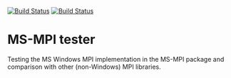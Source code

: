 [![Build Status](https://travis-ci.org/miroi/msmpi-tester.svg?branch=master)](https://travis-ci.org/miroi/msmpi-tester/builds)
[![Build Status](https://ci.appveyor.com/api/projects/status/github/miroi/msmpi-tester?branch=master&svg=true)](https://ci.appveyor.com/project/miroi/msmpi-tester/history)


MS-MPI tester
=============


Testing the MS Windows MPI implementation in the MS-MPI package and comparison with other (non-Windows) MPI libraries.


